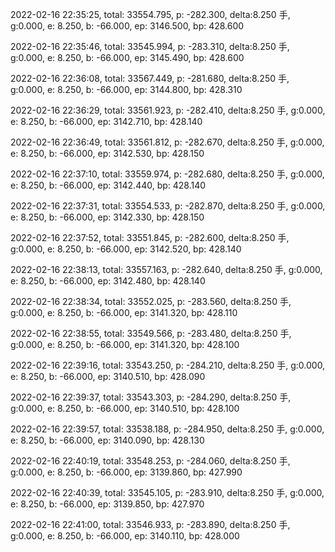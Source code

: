 2022-02-16 22:35:25, total: 33554.795, p: -282.300, delta:8.250 手, g:0.000, e: 8.250, b: -66.000, ep: 3146.500, bp: 428.600

2022-02-16 22:35:46, total: 33545.994, p: -283.310, delta:8.250 手, g:0.000, e: 8.250, b: -66.000, ep: 3145.490, bp: 428.600

2022-02-16 22:36:08, total: 33567.449, p: -281.680, delta:8.250 手, g:0.000, e: 8.250, b: -66.000, ep: 3144.800, bp: 428.310

2022-02-16 22:36:29, total: 33561.923, p: -282.410, delta:8.250 手, g:0.000, e: 8.250, b: -66.000, ep: 3142.710, bp: 428.140

2022-02-16 22:36:49, total: 33561.812, p: -282.670, delta:8.250 手, g:0.000, e: 8.250, b: -66.000, ep: 3142.530, bp: 428.150

2022-02-16 22:37:10, total: 33559.974, p: -282.680, delta:8.250 手, g:0.000, e: 8.250, b: -66.000, ep: 3142.440, bp: 428.140

2022-02-16 22:37:31, total: 33554.533, p: -282.870, delta:8.250 手, g:0.000, e: 8.250, b: -66.000, ep: 3142.330, bp: 428.150

2022-02-16 22:37:52, total: 33551.845, p: -282.600, delta:8.250 手, g:0.000, e: 8.250, b: -66.000, ep: 3142.520, bp: 428.140

2022-02-16 22:38:13, total: 33557.163, p: -282.640, delta:8.250 手, g:0.000, e: 8.250, b: -66.000, ep: 3142.480, bp: 428.140

2022-02-16 22:38:34, total: 33552.025, p: -283.560, delta:8.250 手, g:0.000, e: 8.250, b: -66.000, ep: 3141.320, bp: 428.110

2022-02-16 22:38:55, total: 33549.566, p: -283.480, delta:8.250 手, g:0.000, e: 8.250, b: -66.000, ep: 3141.320, bp: 428.100

2022-02-16 22:39:16, total: 33543.250, p: -284.210, delta:8.250 手, g:0.000, e: 8.250, b: -66.000, ep: 3140.510, bp: 428.090

2022-02-16 22:39:37, total: 33543.303, p: -284.290, delta:8.250 手, g:0.000, e: 8.250, b: -66.000, ep: 3140.510, bp: 428.100

2022-02-16 22:39:57, total: 33538.188, p: -284.950, delta:8.250 手, g:0.000, e: 8.250, b: -66.000, ep: 3140.090, bp: 428.130

2022-02-16 22:40:19, total: 33548.253, p: -284.060, delta:8.250 手, g:0.000, e: 8.250, b: -66.000, ep: 3139.860, bp: 427.990

2022-02-16 22:40:39, total: 33545.105, p: -283.910, delta:8.250 手, g:0.000, e: 8.250, b: -66.000, ep: 3139.850, bp: 427.970

2022-02-16 22:41:00, total: 33546.933, p: -283.890, delta:8.250 手, g:0.000, e: 8.250, b: -66.000, ep: 3140.110, bp: 428.000